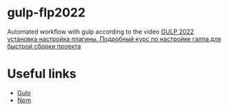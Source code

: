 # gulp-flp2022

Automated workflow with gulp according to the video
[GULP 2022 установка настройка плагины. Подробный курс по настройке галпа для быстрой сборки проекта](https://www.youtube.com/watch?v=jU88mLuLWlk&t=932s)

# Useful links

- [Gulp](https://gulpjs.com/)
- [Npm](https://www.npmjs.com/)
